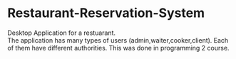 # Restaurant-Reservation-System
Desktop Application for a restuarant.<br/>
The application has many types of users (admin,waiter,cooker,client). Each of them have different authorities.
This was done in programming 2 course.
